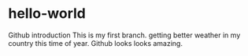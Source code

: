 # hello-world
Github introduction
This is my first branch.
getting better weather in my country this time of year.
Github looks looks amazing.
